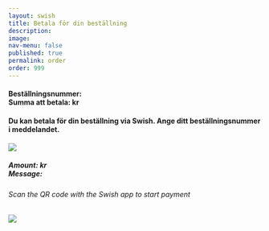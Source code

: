 ```yaml
---
layout: swish
title: Betala för din beställning
description: 
image: 
nav-menu: false
published: true
permalink: order
order: 999
---
```


<div id="main">
	<section class="major">
		<div class="inner">
			<h4>Beställningsnummer: <span class="orderid"></span><br>Summa att betala: <span class="ordertotal"></span> kr</h4>
			<h4>Du kan betala för din beställning via Swish. Ange ditt beställningsnummer i meddelandet.</h4>
			<a class="link swish-link">
				<img src="{{ site.baseurl }}/assets/images/Swish_Vertical.png" alt-src="Betala med Swish">
			</a>
	  	    	<a id="swish-uri"></a>
      			<div id="swish-qr" class="modal" onclick="this.style.display='none'">
    				<div class="modal-content">
					<h5>Amount: <span class="ordertotal"></span> kr<br>Message: <span class="orderid"></span></h5>
					<h6>Scan the QR code with the Swish app to start payment</h6>
      					<img src="{{ site.baseurl }}/assets/images/indiskaboxenswish.png" >
				</div>
  			</div>
		</div>
	</section>
</div>
